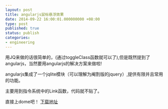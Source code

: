 ```yaml
---
layout: post
title: angularjs鼠标悬浮效果
date: 2014-09-22 16:00:01.000000000 +08:00
type: post
published: true
status: publish
categories:
- engineering
---
```

用JQ来做的话很简单的，(通过toggleClass函数就可以了),但是既然提到了angularjs，当然要用angularjs的解决方案来做啦!

angularjs集成了一个jqlite模块（可以理解为阉割版的jquery）,提供有限并且常用的功能。

主要用到指令系统中的Link函数，代码就不贴了。

直接上dome吧！
[下载地址](https://og5r5kasb.qnssl.com/demo2014092201.zip)
